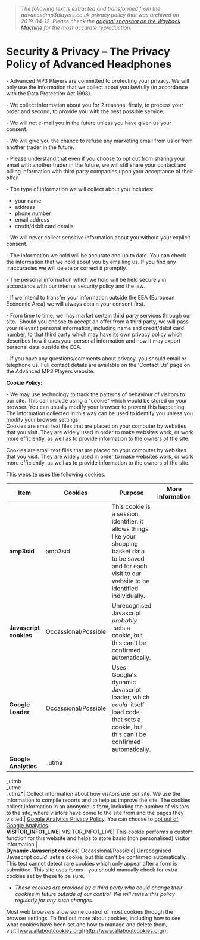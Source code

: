 > *The following text is extracted and transformed from the advancedmp3players.co.uk privacy policy that was archived on 2019-04-12. Please check the [original snapshot on the Wayback Machine](https://web.archive.org/web/20190412230925id_/https%3A//www.advancedmp3players.co.uk/shop/info/Privacy_Policy___Cookie_Policy.13.html) for the most accurate reproduction.*

# Security & Privacy – The Privacy Policy of Advanced Headphones

\- Advanced MP3 Players are committed to protecting your privacy. We will only use the information that we collect about you lawfully (in accordance with the Data Protection Act 1998).

\- We collect information about you for 2 reasons: firstly, to process your order and second, to provide you with the best possible service.

\- We will not e-mail you in the future unless you have given us your consent.

\- We will give you the chance to refuse any marketing email from us or from another trader in the future.

\- Please understand that even if you choose to opt out from sharing your email with another trader in the future, we will still share your contact and billing information with third party companies upon your acceptance of their offer.

\- The type of information we will collect about you includes: 

  * your name 
  * address 
  * phone number 
  * email address 
  * credit/debit card details 



\- We will never collect sensitive information about you without your explicit consent. 

\- The information we hold will be accurate and up to date. You can check the information that we hold about you by emailing us. If you find any inaccuracies we will delete or correct it promptly.

\- The personal information which we hold will be held securely in accordance with our internal security policy and the law.

\- If we intend to transfer your information outside the EEA (European Economic Area) we will always obtain your consent first.

\- From time to time, we may market certain third party services through our site.  Should you choose to accept an offer from a third party, we will pass your relevant personal information, including name and credit/debit card number, to that third party which may have its own privacy policy which describes how it uses your personal information and how it may export personal data outside the EEA.

\- If you have any questions/comments about privacy, you should email or telephone us. Full contact details are available on the 'Contact Us' page on the Advanced MP3 Players website. 

**Cookie Policy:**

\- We may use technology to track the patterns of behaviour of visitors to our site. This can include using a "cookie" which would be stored on your browser. You can usually modify your browser to prevent this happening. The information collected in this way can be used to identify you unless you modify your browser settings.  
Cookies are small text files that are placed on your computer by websites that you visit. They are widely used in order to make websites work, or work more efficiently, as well as to provide information to the owners of the site.

Cookies are small text files that are placed on your computer by websites that you visit. They are widely used in order to make websites work, or work more efficiently, as well as to provide information to the owners of the site.

This website uses the following cookies:

Item| Cookies| Purpose| More information  
---|---|---|---  
 **amp3sid**|  amp3sid| This cookie is a session identifier, it allows things like your shopping basket data to be saved and for each visit to our website to be identified individually.|   
 **Javascript cookies**|  Occassional/Possible| Unrecognised Javascript _probably_  sets a cookie, but this can't be confirmed automatically.|   
 **Google Loader**|  Occassional/Possible| Uses Google's dynamic Javascript loader, which _could_  itself load code that sets a cookie, but this can't be confirmed automatically.|   
 **Google Analytics**|  _utma  
_utmb  
_utmc  
_utmz*| Collect information about how visitors use our site. We use the information to compile reports and to help us improve the site. The cookies collect information in an anonymous form, including the number of visitors to the site, where visitors have come to the site from and the pages they visited.| [Google Analytics Privacy Policy](http://www.google.co.uk/intl/en/analytics/privacyoverview.html). You can choose to [opt out of Google Analytics](http://tools.google.com/dlpage/gaoptout).  
 **VISITOR_INFO1_LIVE**|  VISITOR_INFO1_LIVE| This cookie performs a custom function for this website and helps to store basic (non personalised) visitor information.|   
 **Dynamic Javascript cookies**|  Occassional/Possible| Unrecognised Javascript _could_  sets a cookie, but this can't be confirmed automatically.|   
This test cannot detect rare cookies which only appear after a form is submitted. This site uses forms - you should manually check for extra cookies set by these to be sure.  
  
* _These cookies are provided by a third party who could change their cookies in future outside of our control. We will review this policy regularly for any such changes._

Most web browsers allow some control of most cookies through the browser settings. To find out more about cookies, including how to see what cookies have been set and how to manage and delete them, visit [www.allaboutcookies.org](http://www.allaboutcookies.org/). 
